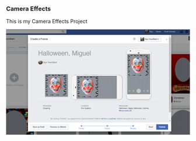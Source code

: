 ### Camera Effects

This is my Camera Effects Project

![Miguel Clown.JPG](https://github.com/miguelalcocer/miguelalcocer.github.io/blob/master/Miguel%20Clown.PNG?raw=true "Optional Title")

###

